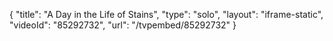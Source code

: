 {
    "title": "A Day in the Life of Stains",
    "type": "solo",
    "layout": "iframe-static",
    "videoId": "85292732",
    "url": "\/tvpembed\/85292732"
}